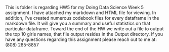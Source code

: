 This is folder is regarding HW5 for my Doing Data Science Week 5 assignment. I have attached my markdown and HTML file for viewing. In addition, I've created numerous codebook files for every dataframe in the markdown file. It will give you a summary and useful statistics on that particular dataframe. Toward the end of the HW we write out a file to output the top 10 girls names, that file output resides in the Output directory. If you have any questions regarding this assignment please reach out to me at: (808) 285-8857

